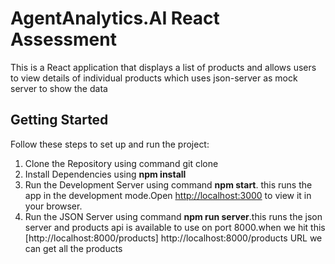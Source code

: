 # AgentAnalytics.AI React Assessment

This is a React application that displays a list of products and allows users to view
details of individual products which uses json-server as mock server to show the data

## Getting Started
 
Follow these steps to set up and run the project:

1. Clone the Repository using command git clone <repository-url>
2. Install Dependencies using **npm install**
3. Run the Development Server using command **npm start**. this runs the app in the development mode.Open [http://localhost:3000](http://localhost:3000) to view it in your browser.
4. Run the JSON Server using command **npm run server**.this runs the json server and products api is available to use on port 8000.when we hit this [http://localhost:8000/products] http://localhost:8000/products URL we can get all the products


